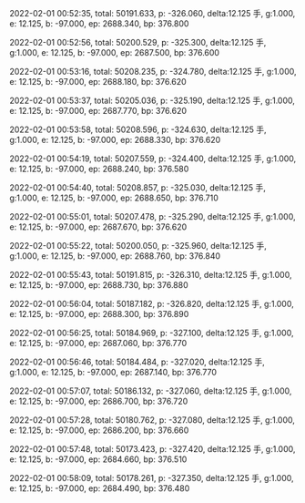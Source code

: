 2022-02-01 00:52:35, total: 50191.633, p: -326.060, delta:12.125 手, g:1.000, e: 12.125, b: -97.000, ep: 2688.340, bp: 376.800

2022-02-01 00:52:56, total: 50200.529, p: -325.300, delta:12.125 手, g:1.000, e: 12.125, b: -97.000, ep: 2687.500, bp: 376.600

2022-02-01 00:53:16, total: 50208.235, p: -324.780, delta:12.125 手, g:1.000, e: 12.125, b: -97.000, ep: 2688.180, bp: 376.620

2022-02-01 00:53:37, total: 50205.036, p: -325.190, delta:12.125 手, g:1.000, e: 12.125, b: -97.000, ep: 2687.770, bp: 376.620

2022-02-01 00:53:58, total: 50208.596, p: -324.630, delta:12.125 手, g:1.000, e: 12.125, b: -97.000, ep: 2688.330, bp: 376.620

2022-02-01 00:54:19, total: 50207.559, p: -324.400, delta:12.125 手, g:1.000, e: 12.125, b: -97.000, ep: 2688.240, bp: 376.580

2022-02-01 00:54:40, total: 50208.857, p: -325.030, delta:12.125 手, g:1.000, e: 12.125, b: -97.000, ep: 2688.650, bp: 376.710

2022-02-01 00:55:01, total: 50207.478, p: -325.290, delta:12.125 手, g:1.000, e: 12.125, b: -97.000, ep: 2687.670, bp: 376.620

2022-02-01 00:55:22, total: 50200.050, p: -325.960, delta:12.125 手, g:1.000, e: 12.125, b: -97.000, ep: 2688.760, bp: 376.840

2022-02-01 00:55:43, total: 50191.815, p: -326.310, delta:12.125 手, g:1.000, e: 12.125, b: -97.000, ep: 2688.730, bp: 376.880

2022-02-01 00:56:04, total: 50187.182, p: -326.820, delta:12.125 手, g:1.000, e: 12.125, b: -97.000, ep: 2688.300, bp: 376.890

2022-02-01 00:56:25, total: 50184.969, p: -327.100, delta:12.125 手, g:1.000, e: 12.125, b: -97.000, ep: 2687.060, bp: 376.770

2022-02-01 00:56:46, total: 50184.484, p: -327.020, delta:12.125 手, g:1.000, e: 12.125, b: -97.000, ep: 2687.140, bp: 376.770

2022-02-01 00:57:07, total: 50186.132, p: -327.060, delta:12.125 手, g:1.000, e: 12.125, b: -97.000, ep: 2686.700, bp: 376.720

2022-02-01 00:57:28, total: 50180.762, p: -327.080, delta:12.125 手, g:1.000, e: 12.125, b: -97.000, ep: 2686.200, bp: 376.660

2022-02-01 00:57:48, total: 50173.423, p: -327.420, delta:12.125 手, g:1.000, e: 12.125, b: -97.000, ep: 2684.660, bp: 376.510

2022-02-01 00:58:09, total: 50178.261, p: -327.350, delta:12.125 手, g:1.000, e: 12.125, b: -97.000, ep: 2684.490, bp: 376.480